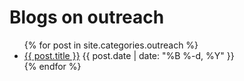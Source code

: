 ---
---

Blogs on outreach
=================

<ul>
  {% for post in site.categories.outreach %}
  <li>
  <a href="{{ post.url }}">{{ post.title }}</a>
  <span class="glyphicon glyphicon-time"></span>
  {{ post.date | date: "%B %-d, %Y" }}
  </li>
  {% endfor %}
</ul>
